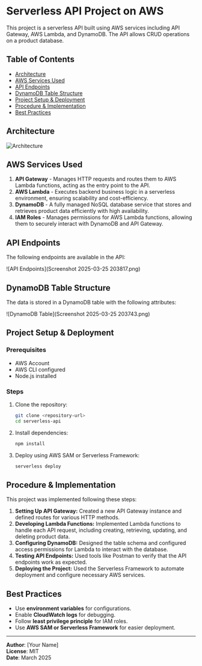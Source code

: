 # Serverless API Project on AWS

This project is a serverless API built using AWS services including API Gateway, AWS Lambda, and DynamoDB. The API allows CRUD operations on a product database.

## Table of Contents
- [Architecture](#architecture)
- [AWS Services Used](#aws-services-used)
- [API Endpoints](#api-endpoints)
- [DynamoDB Table Structure](#dynamodb-table-structure)
- [Project Setup & Deployment](#project-setup--deployment)
- [Procedure & Implementation](#procedure--implementation)
- [Best Practices](#best-practices)

## Architecture
![Architecture](download.png)

## AWS Services Used
1. **API Gateway** - Manages HTTP requests and routes them to AWS Lambda functions, acting as the entry point to the API.
2. **AWS Lambda** - Executes backend business logic in a serverless environment, ensuring scalability and cost-efficiency.
3. **DynamoDB** - A fully managed NoSQL database service that stores and retrieves product data efficiently with high availability.
4. **IAM Roles** - Manages permissions for AWS Lambda functions, allowing them to securely interact with DynamoDB and API Gateway.

## API Endpoints
The following endpoints are available in the API:

![API Endpoints](Screenshot 2025-03-25 203817.png)

## DynamoDB Table Structure
The data is stored in a DynamoDB table with the following attributes:

![DynamoDB Table](Screenshot 2025-03-25 203743.png)

## Project Setup & Deployment
### Prerequisites
- AWS Account
- AWS CLI configured
- Node.js installed

### Steps
1. Clone the repository:
   ```sh
   git clone <repository-url>
   cd serverless-api
   ```
2. Install dependencies:
   ```sh
   npm install
   ```
3. Deploy using AWS SAM or Serverless Framework:
   ```sh
   serverless deploy
   ```

## Procedure & Implementation
This project was implemented following these steps:
1. **Setting Up API Gateway:** Created a new API Gateway instance and defined routes for various HTTP methods.
2. **Developing Lambda Functions:** Implemented Lambda functions to handle each API request, including creating, retrieving, updating, and deleting product data.
3. **Configuring DynamoDB:** Designed the table schema and configured access permissions for Lambda to interact with the database.
4. **Testing API Endpoints:** Used tools like Postman to verify that the API endpoints work as expected.
5. **Deploying the Project:** Used the Serverless Framework to automate deployment and configure necessary AWS services.

## Best Practices
- Use **environment variables** for configurations.
- Enable **CloudWatch logs** for debugging.
- Follow **least privilege principle** for IAM roles.
- Use **AWS SAM or Serverless Framework** for easier deployment.

---
**Author**: [Your Name]  
**License**: MIT  
**Date**: March 2025  
